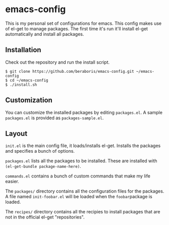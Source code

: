 emacs-config
============

This is my personal set of configurations for emacs. This config makes use of
el-get to manage packages. The first time it's run it'll install el-get
automatically and install all packages.

Installation
------------

Check out the repository and run the install script.

    $ git clone https://github.com/beraboris/emacs-config.git ~/emacs-config
    $ cd ~/emacs-config
    $ ./install.sh

Customization
-------------

You can customize the installed packages by editing `packages.el`. A sample
`packages.el` is provided as `packages-sample.el`.

Layout
------

`init.el` is the main config file, it loads/installs el-get. Installs the
packages and specifies a bunch of options.

`packages.el` lists all the packages to be installed. These are installed with
`(el-get-bundle package-name-here)`.

`commands.el` contains a bunch of custom commands that make my life easier.

The `packages/` directory contains all the configuration files for the packages.
A file named `init-foobar.el` will be loaded when the `foobar`package is loaded.

The `recipes/` directory contains all the recipies to install packages that are
not in the official el-get "repositories".
